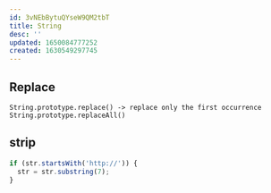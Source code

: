 ```yaml
---
id: 3vNEbBytuQYseW9QM2tbT
title: String
desc: ''
updated: 1650084777252
created: 1630549297745
---
```


## Replace

    String.prototype.replace() -> replace only the first occurrence
    String.prototype.replaceAll()

## strip

```javascript
if (str.startsWith('http://')) {
  str = str.substring(7);
}
```
